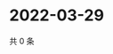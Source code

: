 # 2022-03-29

共 0 条

<!-- BEGIN WEIBO -->
<!-- 最后更新时间 Tue Mar 29 2022 00:21:21 GMT+0800 (China Standard Time) -->

<!-- END WEIBO -->
